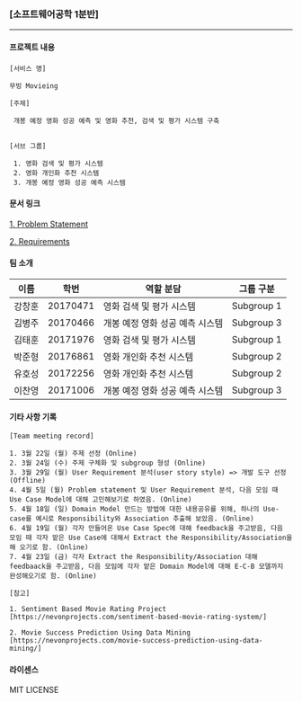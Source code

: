 ### [소프트웨어공학 1분반]
---

#### 프로젝트 내용

```
[서비스 명]

무빙 Movieing

[주제]

 개봉 예정 영화 성공 예측 및 영화 추천, 검색 및 평가 시스템 구축


[서브 그룹]

 1. 영화 검색 및 평가 시스템
 2. 영화 개인화 추천 시스템
 3. 개봉 예정 영화 성공 예측 시스템
```

#### 문서 링크
<a href="https://github.com/wnsgud0428/MovieProject/blob/main/Documents/1st_checkpoint/problemstatement.pdf">1. Problem Statement</a>


<a href="https://github.com/wnsgud0428/MovieProject/blob/main/Documents/1st_checkpoint/requirement.pdf">2. Requirements </a>


#### 팀 소개  

|   이름  |  학번 |  역할 분담 | 그룹 구분 |
|---------|------|------------|---------------|
|  강창훈 | 20170471|영화 검색 및 평가 시스템|Subgroup 1
|  김병주 | 20170466|개봉 예정 영화 성공 예측 시스템|Subgroup 3
|  김태훈 | 20171976|영화 검색 및 평가 시스템|Subgroup 1
|  박준형 | 20176861|영화 개인화 추천 시스템|Subgroup 2
|  유호성 | 20172256|영화 개인화 추천 시스템|Subgroup 2
|  이찬영 | 20171006|개봉 예정 영화 성공 예측 시스템|Subgroup 3



#### 기타 사항 기록
```
[Team meeting record]

1. 3월 22일 (월) 주제 선정 (Online)
2. 3월 24일 (수) 주제 구체화 및 subgroup 형성 (Online) 
3. 3월 29일 (월) User Requirement 분석(user story style) => 개발 도구 선정 (Offline)
4. 4월 5일 (월) Problem statement 및 User Requirement 분석, 다음 모임 때 Use Case Model에 대해 고민해보기로 하였음. (Online)
5. 4월 18일 (일) Domain Model 만드는 방법에 대한 내용공유를 위해, 하나의 Use-case를 예시로 Responsibility와 Association 추출해 보았음. (Online)
6. 4월 19일 (월) 각자 만들어온 Use Case Spec에 대해 feedback을 주고받음, 다음 모임 때 각자 맡은 Use Case에 대해서 Extract the Responsibility/Association을 해 오기로 함. (Online)
7. 4월 23일 (금) 각자 Extract the Responsibility/Association 대해 feedbaack을 주고받음, 다음 모임에 각자 맡은 Domain Model에 대해 E-C-B 모델까지 완성해오기로 함. (Online) 

[참고]

1. Sentiment Based Movie Rating Project 
[https://nevonprojects.com/sentiment-based-movie-rating-system/]
  
2. Movie Success Prediction Using Data Mining 
[https://nevonprojects.com/movie-success-prediction-using-data-mining/]
``` 

#### 라이센스

MIT LICENSE
